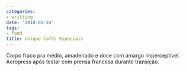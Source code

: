 ```yaml
---
categories:
- writting
date: '2018-01-24'
tags:
- food
title: Unique Cafés Especiais
---
```


Corpo fraco pra médio, amadeirado e doce com amargo imperceptível. Aeropress após testar com prensa francesa durante transição.

